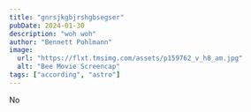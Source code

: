 ```yaml
---
title: "gnrsjkgbjrshgbsegser"
pubDate: 2024-01-30
description: "woh woh"
author: "Bennett Pohlmann"
image:
  url: "https://flxt.tmsimg.com/assets/p159762_v_h8_am.jpg"
  alt: "Bee Movie Screencap"
tags: ["according", "astro"]
---
```

No